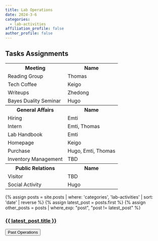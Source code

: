 ```yaml
---
title: Lab Operations
date: 2024-3-6
categories:
  - lab-activities
affiliation_profile: false
author_profile: false
---
```


<h2>Tasks Assignments</h2>
<table class="table">
   <tr>
    <th>Meeting</th>
    <th>Name</th>
  </tr>
  <tr>
    <td>Reading Group</td>
    <td>Thomas</td>
  </tr>
  <tr>
    <td>Tech Coffee</td>
    <td>Keigo</td>
  </tr>
  <tr>
    <td>Writeups</td>
    <td>Zhedong</td>
  </tr>
  <tr>
    <td>Bayes Duality Seminar</td>
    <td>Hugo</td>
  </tr>
  <tr>
    <th>General Affairs</th>
    <th>Name</th>
  </tr>
  <tr>
    <td>Hiring</td>
    <td>Emti</td>
  </tr>
  <tr>
    <td>Intern</td>
    <td>Emti, Thomas</td>
  </tr>
  <tr>
    <td>Lab Handbook</td>
    <td>Emti</td>
  </tr>
  <tr>
    <td>Homepage</td>
    <td>Keigo</td>
  </tr>
  <tr>
    <td>Purchase</td>
    <td>Hugo, Emti, Thomas</td>
  </tr>
  <tr>
    <td>Inventory Management</td>
    <td>TBD</td>
  </tr>
  <tr>
    <th>Public Relations</th>
    <th>Name</th>
  </tr>
  <tr>
    <td>Visitor</td>
    <td>TBD</td>
  </tr>
  <tr>
    <td>Social Activity</td>
    <td>Hugo</td>
  </tr>
</table>

{% assign posts = site.posts | where: 'categories', 'lab-activities' | sort: 'date' | reverse %}
{% assign latest_post = posts.first %}
{% assign other_posts = posts | where_exp: "post", "post != latest_post" %}

<!-- Latest Post -->
<div class="post">
    <h3>
        <a href="{{ latest_post.url | prepend: site.baseurl }}" class="post-link">{{ latest_post.title }}</a>
    </h3>
</div>

<button id="toggle-past-operators">Past Operations</button>

<div id="past-operators" style="display:none;">
    {% for post in other_posts %}
    <div class="post">
        <h3>
            <a href="{{ post.url | prepend: site.baseurl }}" class="post-link">{{ post.date | date: '%B %d, %Y' }}</a>
        </h3>
    </div>
    {% endfor %}
</div>

<script>
    document.getElementById('toggle-past-operators').onclick = function() {
        var pastOperators = document.getElementById('past-operators');
        if (pastOperators.style.display === 'none') {
            pastOperators.style.display = 'block';
        } else {
            pastOperators.style.display = 'none';
        }
    };
</script>